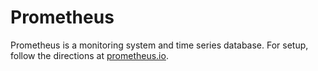 # Prometheus

Prometheus is a monitoring system and time series database. For setup, follow the directions at [prometheus.io](https://prometheus.io/).
